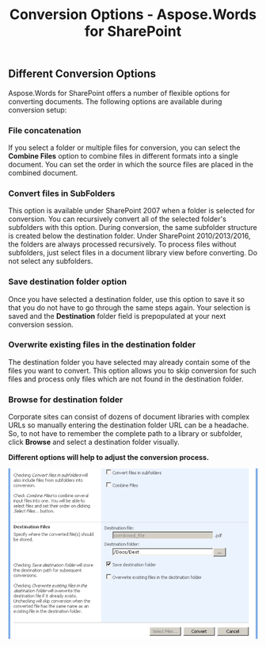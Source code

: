 ﻿---
title: Conversion Options - Aspose.Words for SharePoint
articleTitle: Conversion Options
linktitle: Conversion Options
description: "This page describes list of file conversion options of the Aspose.Words for SharePoint."
type: docs
weight: 20
url: /sharepoint/conversion-options/
---

## Different Conversion Options

Aspose.Words for SharePoint offers a number of flexible options for converting documents. The following options are available during conversion setup:

### File concatenation

If you select a folder or multiple files for conversion, you can select the **Combine Files** option to combine files in different formats into a single document. You can set the order in which the source files are placed in the combined document.

### Convert files in SubFolders

This option is available under SharePoint 2007 when a folder is selected for conversion. You can recursively convert all of the selected folder's subfolders with this option. During conversion, the same subfolder structure is created below the destination folder. Under SharePoint 2010/2013/2016, the folders are always processed recursively. To process files without subfolders, just select files in a document library view before converting. Do not select any subfolders.

### Save destination folder option

Once you have selected a destination folder, use this option to save it so that you do not have to go through the same steps again. Your selection is saved and the **Destination** folder field is prepopulated at your next conversion session.

### Overwrite existing files in the destination folder

The destination folder you have selected may already contain some of the files you want to convert. This option allows you to skip conversion for such files and process only files which are not found in the destination folder.

### Browse for destination folder

Corporate sites can consist of dozens of document libraries with complex URLs so manually entering the destination folder URL can be a headache. So, to not have to remember the complete path to a library or subfolder, click **Browse** and select a destination folder visually. 



**Different options will help to adjust the conversion process.** 

![todo:image_alt_text](conversion-options-1.png)
